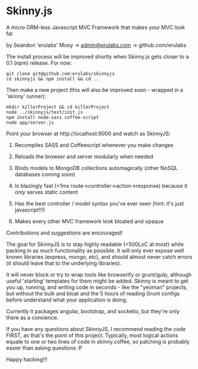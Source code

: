 Skinny.js
=======
A micro ORM-less Javascript MVC Framework that makes your MVC look fat

by Seandon 'erulabs' Mooy -> admin@erulabs.com -> github.com/erulabs

The install process will be improved shortly when Skinny.js gets closer to a 0.1 (npm) release. For now:

    git clone git@github.com:erulabs/skinnyjs
    cd skinnyjs && npm install && cd ..

Then make a new project (this will also be improved soon - wrapped in a 'skinny' runner):

    mkdir killerProject && cd killerProject
    node ../skinnyjs/test/init.js
    npm install node-sass coffee-script
    node app/server.js

Point your browser at http://localhost:9000 and watch as SkinnyJS:

  1) Recompiles SASS and Coffeescript whenever you make changes
  
  2) Reloads the browser and server modularly when needed
  
  3) Binds models to MongoDB collections automagically (other NoSQL databases coming soon)
  
  4) Is blazingly fast (\<1ms route->controller->action->response) because it _only_ serves static content
  
  5) Has the best controller / model syntax you've ever seen (hint: it's just javascript!!!)
  
  6) Makes every other MVC framework look bloated and opaque

Contributions and suggestions are encouraged!

The goal for SkinnyJS is to stay highly readable (<500LoC at most) while packing in as much functionality as possible. It will only ever expose well known libraries (express, mongo, etc), and should almost never catch errors (it should leave that to the underlying libraries).

It will never block or try to wrap tools like browserify or grunt/gulp, although useful 'starting' templates for them might be added. Skinny is meant to get you up, running, and writing code in seconds - like the "yeoman" projects, but without the bulk and bloat and the 5 hours of reading Grunt configs before understand what your application is doing.

Currently it packages angular, bootstrap, and socketio, but they're only there as a convience.

If you have any questions about SkinnyJS, I recommend reading the code FIRST, as that's the point of this project. Typically, most logical actions equate to one or two lines of code in skinny.coffee, so patching is probably easier than asking questions :P

Happy hacking!!!
